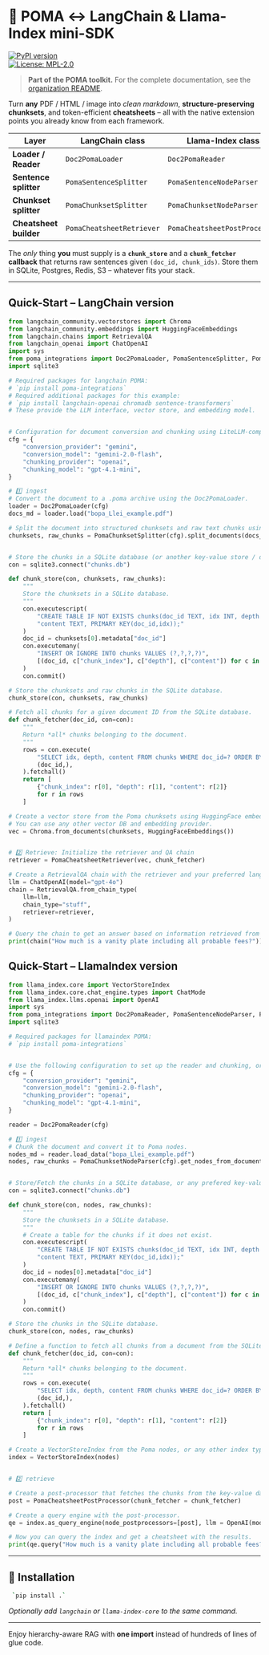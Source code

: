 # 🍍 POMA ↔ LangChain & Llama-Index mini-SDK

[![PyPI version](https://img.shields.io/pypi/v/poma-integrations.svg)](https://pypi.org/project/poma-integrations/)  
[![License: MPL-2.0](https://img.shields.io/badge/License-MPL%202.0-brightgreen.svg)](LICENSE)

> **Part of the POMA toolkit.** For the complete documentation, see the [organization README](https://github.com/poma-science/.github).

Turn **any** PDF / HTML / image into
*clean markdown*, **structure-preserving chunksets**, and
token-efficient **cheatsheets** – all with the native extension points
you already know from each framework.

| Layer               | LangChain class                             | Llama-Index class                       |
|---------------------|---------------------------------------------|-----------------------------------------|
| **Loader / Reader** | `Doc2PomaLoader`                            | `Doc2PomaReader`                        |
| **Sentence splitter** | `PomaSentenceSplitter`                    | `PomaSentenceNodeParser`                |
| **Chunkset splitter** | `PomaChunksetSplitter`                    | `PomaChunksetNodeParser`                |
| **Cheatsheet builder** | `PomaCheatsheetRetriever`                | `PomaCheatsheetPostProcessor`           |

The *only* thing **you** must supply is a **`chunk_store`** and a **`chunk_fetcher` callback**
that returns raw sentences given `(doc_id, chunk_ids)`.
Store them in SQLite, Postgres, Redis, S3 – whatever fits your stack.

---

## Quick-Start – LangChain version

```python
from langchain_community.vectorstores import Chroma
from langchain_community.embeddings import HuggingFaceEmbeddings
from langchain.chains import RetrievalQA
from langchain_openai import ChatOpenAI
import sys
from poma_integrations import Doc2PomaLoader, PomaSentenceSplitter, PomaChunksetSplitter, PomaCheatsheetRetriever
import sqlite3

# Required packages for langchain POMA:
# `pip install poma-integrations`
# Required additional packages for this example:
# `pip install langchain-openai chromadb sentence-transformers`
# These provide the LLM interface, vector store, and embedding model.


# Configuration for document conversion and chunking using LiteLLM-compatible providers and models.
cfg = {
    "conversion_provider": "gemini",
    "conversion_model": "gemini-2.0-flash",
    "chunking_provider": "openai",
    "chunking_model": "gpt-4.1-mini",
}

# 1️⃣ ingest
# Convert the document to a .poma archive using the Doc2PomaLoader.
loader = Doc2PomaLoader(cfg)
docs_md = loader.load("bopa_Llei_example.pdf")

# Split the document into structured chunksets and raw text chunks using the configured chunking model.
chunksets, raw_chunks = PomaChunksetSplitter(cfg).split_documents(docs_md)


# Store the chunks in a SQLite database (or another key-value store / db) for later retrieval.
con = sqlite3.connect("chunks.db")

def chunk_store(con, chunksets, raw_chunks):
    """
    Store the chunksets in a SQLite database.
    """
    con.executescript(
        "CREATE TABLE IF NOT EXISTS chunks(doc_id TEXT, idx INT, depth INT, "
        "content TEXT, PRIMARY KEY(doc_id,idx));"
    )
    doc_id = chunksets[0].metadata["doc_id"]
    con.executemany(
        "INSERT OR IGNORE INTO chunks VALUES (?,?,?,?)",
        [(doc_id, c["chunk_index"], c["depth"], c["content"]) for c in raw_chunks],
    )
    con.commit()

# Store the chunksets and raw chunks in the SQLite database.
chunk_store(con, chunksets, raw_chunks)

# Fetch all chunks for a given document ID from the SQLite database.
def chunk_fetcher(doc_id, con=con):
    """
    Return *all* chunks belonging to the document.
    """
    rows = con.execute(
        "SELECT idx, depth, content FROM chunks WHERE doc_id=? ORDER BY idx",
        (doc_id,),
    ).fetchall()
    return [
        {"chunk_index": r[0], "depth": r[1], "content": r[2]}
        for r in rows
    ]

# Create a vector store from the Poma chunksets using HuggingFace embeddings.
# You can use any other vector DB and embedding provider.
vec = Chroma.from_documents(chunksets, HuggingFaceEmbeddings())


# 2️⃣ Retrieve: Initialize the retriever and QA chain
retriever = PomaCheatsheetRetriever(vec, chunk_fetcher)

# Create a RetrievalQA chain with the retriever and your preferred language model.
llm = ChatOpenAI(model="gpt-4o")
chain = RetrievalQA.from_chain_type(
    llm=llm,
    chain_type="stuff",
    retriever=retriever,
)

# Query the chain to get an answer based on information retrieved from the cheatsheet.
print(chain("How much is a vanity plate including all probable fees?"))

```

## Quick-Start – LlamaIndex version

```python
from llama_index.core import VectorStoreIndex
from llama_index.core.chat_engine.types import ChatMode
from llama_index.llms.openai import OpenAI
import sys
from poma_integrations import Doc2PomaReader, PomaSentenceNodeParser, PomaChunksetNodeParser, PomaCheatsheetPostProcessor
import sqlite3

# Required packages for llamaindex POMA:
# `pip install poma-integrations`


# Use the following configuration to set up the reader and chunking, or any other providers and models from LiteLLM.
cfg = {
    "conversion_provider": "gemini",
    "conversion_model": "gemini-2.0-flash",
    "chunking_provider": "openai",
    "chunking_model": "gpt-4.1-mini",
}

reader = Doc2PomaReader(cfg)

# 1️⃣ ingest
# Chunk the document and convert it to Poma nodes.
nodes_md = reader.load_data("bopa_Llei_example.pdf")
nodes, raw_chunks = PomaChunksetNodeParser(cfg).get_nodes_from_documents(nodes_md)


# Store/Fetch the chunks in a SQLite database, or any prefered key-value DB for later retrieval.
con = sqlite3.connect("chunks.db")

def chunk_store(con, nodes, raw_chunks):
    """
    Store the chunksets in a SQLite database.
    """
    # Create a table for the chunks if it does not exist.
    con.executescript(
        "CREATE TABLE IF NOT EXISTS chunks(doc_id TEXT, idx INT, depth INT, "
        "content TEXT, PRIMARY KEY(doc_id,idx));"
    )
    doc_id = nodes[0].metadata["doc_id"]
    con.executemany(
        "INSERT OR IGNORE INTO chunks VALUES (?,?,?,?)",
        [(doc_id, c["chunk_index"], c["depth"], c["content"]) for c in raw_chunks],
    )
    con.commit()

# Store the chunks in the SQLite database.
chunk_store(con, nodes, raw_chunks)

# Define a function to fetch all chunks from a document from the SQLite database.
def chunk_fetcher(doc_id, con=con):
    """
    Return *all* chunks belonging to the document.
    """
    rows = con.execute(
        "SELECT idx, depth, content FROM chunks WHERE doc_id=? ORDER BY idx",
        (doc_id,),
    ).fetchall()
    return [
        {"chunk_index": r[0], "depth": r[1], "content": r[2]}
        for r in rows
    ]

# Create a VectorStoreIndex from the Poma nodes, or any other index type / vector database.
index = VectorStoreIndex(nodes)


# 2️⃣ retrieve 

# Create a post-processor that fetches the chunks from the key-value database, and returns a convinient cheatsheet.
post = PomaCheatsheetPostProcessor(chunk_fetcher = chunk_fetcher)

# Create a query engine with the post-processor.
qe = index.as_query_engine(node_postprocessors=[post], llm = OpenAI(model="gpt-4.1-nano"), chat_mode=ChatMode.REACT)

# Now you can query the index and get a cheatsheet with the results.
print(qe.query("How much is a vanity plate including all probable fees?"))
```




---

## 🚀 Installation

```bash
 `pip install .`
```

*Optionally add `langchain` or `llama-index-core` to the same command.*

---

Enjoy hierarchy-aware RAG with **one import** instead of hundreds of lines of
glue code.
